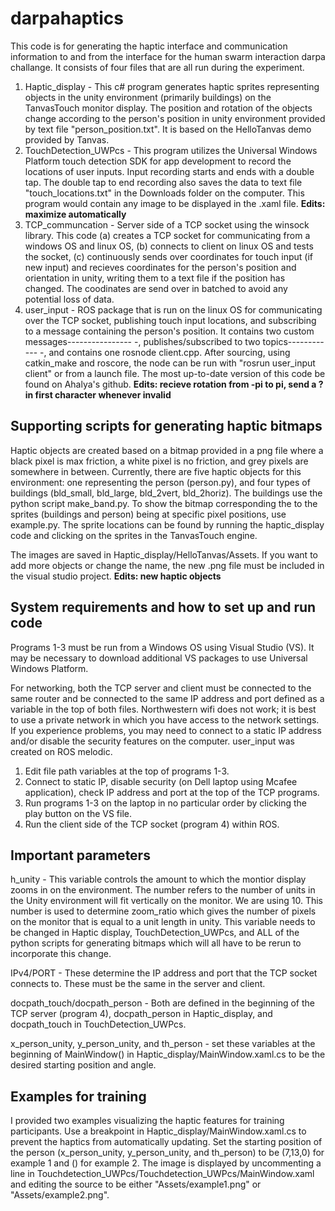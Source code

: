 # darpahaptics

This code is for generating the haptic interface and communication information to and from the interface for the human swarm interaction darpa challange. It consists of four files that are all run during the experiment. 
1. Haptic_display - This c# program generates haptic sprites representing objects in the unity environment (primarily buildings) on the TanvasTouch monitor display. The position and rotation of the objects change according to the person's position in unity environment provided by text file "person_position.txt". It is based on the HelloTanvas demo provided by Tanvas.
2. TouchDetection_UWPcs - This program utilizes the Universal Windows Platform touch detection SDK for app development to record the locations of user inputs. Input recording starts and ends with a double tap. The double tap to end recording also saves the data to text file "touch_locations.txt" in the Downloads folder on the computer. This program would contain any image to be displayed in the .xaml file.
**Edits: maximize automatically**
3. TCP_communcation - Server side of a TCP socket using the winsock library. This code (a) creates a TCP socket for communicating from a windows OS and linux OS, (b) connects to client on linux OS and tests the socket, (c) continuously sends over coordinates for touch input (if new input) and recieves coordinates for the person's position and orientation in unity, writing them to a text file if the position has changed. The coodinates are send over in batched to avoid any potential loss of data.
4. user_input - ROS package that is run on the linux OS for communicating over the TCP socket, publishing touch input locations, and subscribing to a message containing the person's position. It contains two custom messages---------------- -, publishes/subscribed to two topics------------ -, and contains one rosnode client.cpp. After sourcing, using catkin_make and roscore, the node can be run with "rosrun user_input client" or from a launch file. The most up-to-date version of this code be found on Ahalya's github.
**Edits: recieve rotation from -pi to pi, send a ? in first character whenever invalid**


## Supporting scripts for generating haptic bitmaps
Haptic objects are created based on a bitmap provided in a png file where a black pixel is max friction, a white pixel is no friction, and grey pixels are somewhere in between. Currently, there are five haptic objects for this environment: one representing the person (person.py), and four types of buildings (bld_small, bld_large, bld_2vert, bld_2horiz). The buildings use the python script make_band.py. To show the bitmap corresponding the to the sprites  (buildings and person) being at specific pixel positions, use example.py. The sprite locations can be found by running the haptic_display code and clicking on the sprites in the TanvasTouch engine. 

The images are saved in Haptic_display/HelloTanvas/Assets. If you want to add more objects or change the name, the new .png file must be included in the visual studio project.
**Edits: new haptic objects**

## System requirements and how to set up and run code
Programs 1-3 must be run from a Windows OS using Visual Studio (VS). It may be necessary to download additional VS packages to use Universal Windows Platform. 

For networking, both the TCP server and client must be connected to the same router and be connected to the same IP address and port defined as a variable in the top of both files. Northwestern wifi does not work; it is best to use a private network in which you have access to the network settings. If you experience problems, you may need to connect to a static IP address and/or disable the security features on the computer. user_input was created on ROS melodic. 

1. Edit file path variables at the top of programs 1-3. 
2. Connect to static IP, disable security (on Dell laptop using Mcafee application), check IP address and port at the top of the TCP programs. 
3. Run programs 1-3 on the laptop in no particular order by clicking the play button on the VS file.
4. Run the client side of the TCP socket (program 4) within ROS.

## Important parameters
h_unity - This variable controls the amount to which the montior display zooms in on the environment. The number refers to the number of units in the Unity environment will fit vertically on the monitor. We are using 10. This number is used to determine zoom_ratio which gives the number of pixels on the monitor that is equal to a unit length in unity. This variable needs to be changed in Haptic display, TouchDetection_UWPcs, and ALL of the python scripts for generating bitmaps which will all have to be rerun to incorporate this change.

IPv4/PORT - These determine the IP address and port that the TCP socket connects to. These must be the same in the server and client.

docpath_touch/docpath_person - Both are defined in the beginning of the TCP server (program 4), docpath_person in Haptic_display, and docpath_touch in TouchDetection_UWPcs.

x_person_unity, y_person_unity, and th_person - set these variables at the beginning of MainWindow() in Haptic_display/MainWindow.xaml.cs to be the desired starting position and angle. 
 
## Examples for training
I provided two examples visualizing the haptic features for training participants. Use a breakpoint in Haptic_display/MainWindow.xaml.cs to prevent the haptics from automatically updating. Set the starting position of the person (x_person_unity, y_person_unity, and th_person) to be (7,13,0) for example 1 and () for example 2. The image is displayed by uncommenting a line in Touchdetection_UWPcs/Touchdetection_UWPcs/MainWindow.xaml and editing the source to be either "Assets/example1.png" or "Assets/example2.png".
